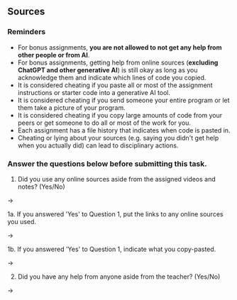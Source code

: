 ## Sources

### Reminders

* For bonus assignments, **you are not allowed to not get any help from other people or from AI**.
* For bonus assignments, getting help from online sources (**excluding ChatGPT and other generative AI**) is still okay as long as you acknowledge them and indicate which lines of code you copied.
* It is considered cheating if you paste all or most of the assignment instructions or starter code into a generative AI tool.
* It is considered cheating if you send someone your entire program or let them take a picture of your program.
* It is considered cheating if you copy large amounts of code from your peers or get someone to do all or most of the work for you.
* Each assignment has a file history that indicates when code is pasted in.
* Cheating or lying about your sources (e.g. saying you didn't get help when you actually did) can lead to disciplinary actions.

### Answer the questions below before submitting this task.

1. Did you use any online sources aside from the assigned videos and notes? (Yes/No)

→

1a. If you answered 'Yes' to Question 1, put the links to any online sources you used.

→

1b. If you answered 'Yes' to Question 1, indicate what you copy-pasted.

→

2. Did you have any help from anyone aside from the teacher? (Yes/No)

→

